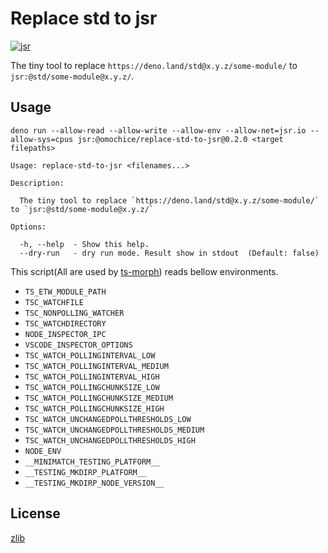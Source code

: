 # Replace std to jsr

[![jsr](https://jsr.io/badges/@omochice/replace-std-to-jsr)](https://jsr.io/@omochice/replace-std-to-jsr)

The tiny tool to replace `https://deno.land/std@x.y.z/some-module/` to
`jsr:@std/some-module@x.y.z/`.

## Usage

```console
deno run --allow-read --allow-write --allow-env --allow-net=jsr.io --allow-sys=cpus jsr:@omochice/replace-std-to-jsr@0.2.0 <target filepaths>
```

```console
Usage: replace-std-to-jsr <filenames...>

Description:

  The tiny tool to replace `https://deno.land/std@x.y.z/some-module/` to `jsr:@std/some-module@x.y.z/`

Options:

  -h, --help  - Show this help.
  --dry-run   - dry run mode. Result show in stdout  (Default: false)
```

This script(All are used by [ts-morph](https://github.com/dsherret/ts-morph))
reads bellow environments.

- `TS_ETW_MODULE_PATH`
- `TSC_WATCHFILE`
- `TSC_NONPOLLING_WATCHER`
- `TSC_WATCHDIRECTORY`
- `NODE_INSPECTOR_IPC`
- `VSCODE_INSPECTOR_OPTIONS`
- `TSC_WATCH_POLLINGINTERVAL_LOW`
- `TSC_WATCH_POLLINGINTERVAL_MEDIUM`
- `TSC_WATCH_POLLINGINTERVAL_HIGH`
- `TSC_WATCH_POLLINGCHUNKSIZE_LOW`
- `TSC_WATCH_POLLINGCHUNKSIZE_MEDIUM`
- `TSC_WATCH_POLLINGCHUNKSIZE_HIGH`
- `TSC_WATCH_UNCHANGEDPOLLTHRESHOLDS_LOW`
- `TSC_WATCH_UNCHANGEDPOLLTHRESHOLDS_MEDIUM`
- `TSC_WATCH_UNCHANGEDPOLLTHRESHOLDS_HIGH`
- `NODE_ENV`
- `__MINIMATCH_TESTING_PLATFORM__`
- `__TESTING_MKDIRP_PLATFORM__`
- `__TESTING_MKDIRP_NODE_VERSION__`

## License

[zlib](./LICENSE)
